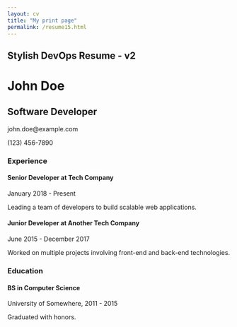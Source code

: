 ```yaml
---
layout: cv
title: "My print page"
permalink: /resume15.html
---
```


<h2 class="text-center">Stylish DevOps Resume - v2</h2>
<div id="resume" resumeid="resumeid01" contenteditable="true" class="printable-area rounded border p-3">
    <h1 id="name">John Doe</h1>
    <h2 id="title">Software Developer</h2>
    <p><i class="fas fa-envelope"></i> <span id="email">john.doe@example.com</span></p>
    <p><i class="fas fa-phone"></i> <span id="phone">(123) 456-7890</span></p>
    <h3>Experience</h3>
    <div class="resume-section">
        <h4>Senior Developer at Tech Company</h4>
        <p>January 2018 - Present</p>
        <p>Leading a team of developers to build scalable web applications.</p>
    </div>
    <div class="resume-section">
        <h4>Junior Developer at Another Tech Company</h4>
        <p>June 2015 - December 2017</p>
        <p>Worked on multiple projects involving front-end and back-end technologies.</p>
    </div>
    <h3>Education</h3>
    <div class="resume-section">
        <h4>BS in Computer Science</h4>
        <p>University of Somewhere, 2011 - 2015</p>
        <p>Graduated with honors.</p>
    </div>
</div>
  



